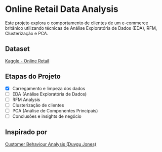 # Online Retail Data Analysis

Este projeto explora o comportamento de clientes de um e-commerce britânico utilizando técnicas de Análise Exploratória de Dados (EDA), RFM, Clusterização e PCA.

## Dataset
[Kaggle - Online Retail](https://www.kaggle.com/datasets/carrie1/ecommerce-data/data)

## Etapas do Projeto
- [x] Carregamento e limpeza dos dados
- [ ] EDA (Análise Exploratória de Dados)
- [ ] RFM Analysis
- [ ] Clusterização de clientes
- [ ] PCA (Análise de Componentes Principais)
- [ ] Conclusões e insights de negócio

## Inspirado por
[Customer Behaviour Analysis (Duygu Jones)](https://www.kaggle.com/code/duygujones/customer-behaviour-analysis-eda-rfm-pca)